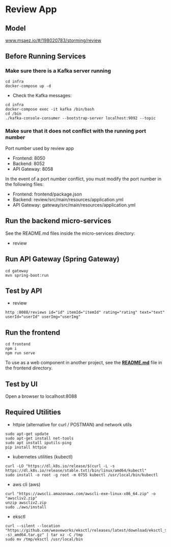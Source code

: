 # Review App

## Model
www.msaez.io/#/198020783/storming/review

## Before Running Services
### Make sure there is a Kafka server running
```
cd infra
docker-compose up -d
```
- Check the Kafka messages:
```
cd infra
docker-compose exec -it kafka /bin/bash
cd /bin
./kafka-console-consumer --bootstrap-server localhost:9092 --topic
```
### Make sure that it does not conflict with the running port number
Port number used by review app
- Frontend: 8050
- Backend: 8052
- API Gateway: 8058

In the event of a port number conflict, you must modify the port number in the following files:
- Frontend: frontend/package.json
- Backend: review/src/main/resources/application.yml
- API Gateway: gateway/src/main/resources/application.yml


## Run the backend micro-services
See the README.md files inside the micro-services directory:
- review
  

## Run API Gateway (Spring Gateway)
```
cd gateway
mvn spring-boot:run
```


## Test by API
- review
```
http :8088/reviews id="id" itemId="itemId" rating="rating" text="text" userId="userId" userImg="userImg"
```


## Run the frontend
```
cd frontend
npm i
npm run serve
```
To use as a web component in another project, see the [**README.md**](https://github.com/syoung8002/review/blob/main/frontend/README.md) file in the frontend directory.


## Test by UI
Open a browser to localhost:8088


## Required Utilities

- httpie (alternative for curl / POSTMAN) and network utils
```
sudo apt-get update
sudo apt-get install net-tools
sudo apt install iputils-ping
pip install httpie
```

- kubernetes utilities (kubectl)
```
curl -LO "https://dl.k8s.io/release/$(curl -L -s https://dl.k8s.io/release/stable.txt)/bin/linux/amd64/kubectl"
sudo install -o root -g root -m 0755 kubectl /usr/local/bin/kubectl
```

- aws cli (aws)
```
curl "https://awscli.amazonaws.com/awscli-exe-linux-x86_64.zip" -o "awscliv2.zip"
unzip awscliv2.zip
sudo ./aws/install
```

- eksctl 
```
curl --silent --location "https://github.com/weaveworks/eksctl/releases/latest/download/eksctl_$(uname -s)_amd64.tar.gz" | tar xz -C /tmp
sudo mv /tmp/eksctl /usr/local/bin
```
